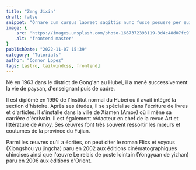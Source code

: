 ```yaml
---
title: "Zeng Jixin"
draft: false
snippet: "Ornare cum cursus laoreet sagittis nunc fusce posuere per euismod dis vehicula a, semper fames lacus maecenas dictumst pulvinar neque enim non potenti. Torquent hac sociosqu eleifend potenti."
image: {
    src: "https://images.unsplash.com/photo-1667372393119-3d4c48d07fc9?&fit=crop&w=430&h=240",
    alt: "frontend master"
}
publishDate: "2022-11-07 15:39"
category: "Tutorials"
author: "Connor Lopez"
tags: [astro, tailwindcss, frontend]
---
```


Né en 1963 dans le district de Gong'an au Hubei, il a mené successivement la vie de paysan, d'enseignant puis de cadre.

Il est diplômé en 1990 de l'Institut normal du Hubei où il avait intégré la section d'histoire. Après ses études, il se spécialise dans l'écriture de livres et d'articles. Il s'installe dans la ville de Xiamen (Amoy) où il mène sa carrière d'écrivain. Il est également rédacteur en chef de la revue Art et littérature de Amoy. Ses œuvres font très souvent ressortir les mœurs et coutumes de la province du Fujian.

Parmi les œuvres qu'il a écrites, on peut citer le roman Flics et voyous (Xiongshou yu jingcha) paru en 2002 aux éditions cinématographiques chinoises ainsi que l'œuvre Le relais de poste lointain (Yongyuan de yizhan) paru en 2006 aux éditions d'Orient.
